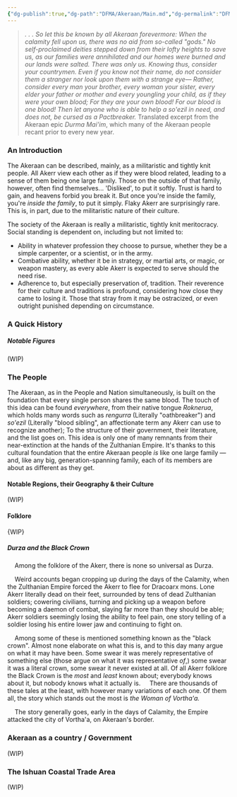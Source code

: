 ```yaml
---
{"dg-publish":true,"dg-path":"DFMA/Akeraan/Main.md","dg-permalink":"DFMA/Akeraan/Main","permalink":"/DFMA/Akeraan/Main/","title":"Main Document","pinned":"true"}
---
```


> *. . . So let this be known by all Akeraan forevermore: When the calamity fell upon us, there was no aid from so-called "gods." No self-proclaimed deities stepped down from their lofty heights to save us, as our families were annihilated and our homes were burned and our lands were salted. 
> There was only us. 
> Knowing thus, consider your countrymen. Even if you know not their name, do not consider them a stranger nor look upon them with a strange eye— Rather, consider every man your brother, every woman your sister, every elder your father or mother and every youngling your child, as if they were your own blood; For they are your own blood! For our blood is one blood!
> Then let anyone who is able to help a so'ezil in need, and does not, be cursed as a Pactbreaker.*
Translated excerpt from the Akeraan epic *Durma Mai'im*, which many of the Akeraan people recant prior to every new year.

### An Introduction
The Akeraan can be described, mainly, as a militaristic and tightly knit people. 
All Akerr view each other as if they were blood related, leading to a sense of them being one large family. Those on the outside of that family, however, often find themselves... 'Disliked', to put it softly. 
Trust is hard to gain, and heavens forbid you break it. But once you're inside the family, you're *inside the family*, to put it simply. Flaky Akerr are surprisingly rare. This is, in part, due to the militaristic nature of their culture.

The society of the Akeraan is really a militaristic, tightly knit meritocracy. Social standing is dependent on, including but not limited to: 
- Ability in whatever profession they choose to pursue, whether they be a simple carpenter, or a scientist, or in the army.
- Combative ability, whether it be in strategy, or martial arts, or magic, or weapon mastery, as every able Akerr is expected to serve should the need rise. 
- Adherence to, but especially preservation of, tradition. Their reverence for their culture and traditions is profound, considering how close they came to losing it. Those that stray from it may be ostracized, or even outright punished depending on circumstance.
### A Quick History


##### Notable Figures
(WIP)
### The People
The Akeraan, as in the People and Nation simultaneously, is built on the foundation that every single person shares the same blood. The touch of this idea can be found *everywhere*, from their native tongue *Roknerua*, which holds many words such as *rengurra* (Literally "oathbreaker") and *so'ezil* (Literally "blood sibling", an affectionate term any Akerr can use to recognize another); To the structure of their government, their literature, and the list goes on.
This idea is only one of many remnants from their near-extinction at the hands of the Zulthanian Empire. 
It's thanks to this cultural foundation that the entire Akeraan people *is* like one large family — and, like any big, generation-spanning family, each of its members are about as different as they get.

#### Notable Regions, their Geography & their Culture
(WIP)

#### Folklore
{WIP}
##### Durza and the Black Crown
$\quad$Among the folklore of the Akerr, there is none so universal as Durza.

$\quad$Weird accounts began cropping up during the days of the Calamity, when the Zulthanian Empire forced the Akerr to flee for Dracoarx mons. Lone Akerr literally dead on their feet, surrounded by tens of dead Zulthanian soldiers; cowering civilians, turning and picking up a weapon before becoming a daemon of combat, slaying far more than they should be able; Akerr soldiers seemingly losing the ability to feel pain, one story telling of a soldier losing his entire lower jaw and continuing to fight on. 

$\quad$Among some of these is mentioned something known as the "black crown". Almost none elaborate on what this is, and to this day many argue on what it may have been. Some swear it was merely representative of something else (those argue on what it was representative *of*,) some swear it was a literal crown, some swear it never existed at all. 
Of all Akerr folklore the Black Crown is the *most* and *least* known about; everybody knows about it, but nobody knows what it actually is. 
$\quad$There are thousands of these tales at the least, with however many variations of each one. Of them all, the story which stands out the most is *the Woman of Vortha'a.*

$\quad$The story generally goes, early in the days of Calamity, the Empire attacked the city of Vortha'a, on Akeraan's border. 

### Akeraan as a country / Government
(WIP)

### The Ishuan Coastal Trade Area
(WIP)
